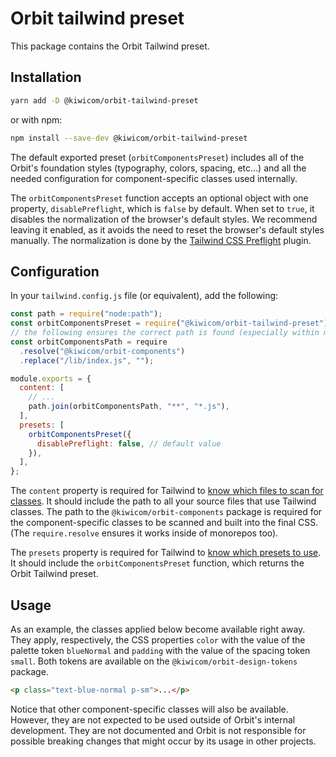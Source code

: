 # Orbit tailwind preset

This package contains the Orbit Tailwind preset.

## Installation

```bash
yarn add -D @kiwicom/orbit-tailwind-preset
```

or with npm:

```bash
npm install --save-dev @kiwicom/orbit-tailwind-preset
```

The default exported preset (`orbitComponentsPreset`) includes all of the Orbit's foundation styles (typography, colors, spacing, etc…) and all the needed configuration for component-specific classes used internally.

The `orbitComponentsPreset` function accepts an optional object with one property, `disablePreflight`, which is `false` by default. When set to `true`, it disables the normalization of the browser's default styles. We recommend leaving it enabled, as it avoids the need to reset the browser's default styles manually. The normalization is done by the [Tailwind CSS Preflight](https://tailwindcss.com/docs/preflight) plugin.

## Configuration

In your `tailwind.config.js` file (or equivalent), add the following:

```js
const path = require("node:path");
const orbitComponentsPreset = require("@kiwicom/orbit-tailwind-preset");
// the following ensures the correct path is found (especially within monorepos)
const orbitComponentsPath = require
  .resolve("@kiwicom/orbit-components")
  .replace("/lib/index.js", "");

module.exports = {
  content: [
    // ...
    path.join(orbitComponentsPath, "**", "*.js"),
  ],
  presets: [
    orbitComponentsPreset({
      disablePreflight: false, // default value
    }),
  ],
};
```

The `content` property is required for Tailwind to [know which files to scan for classes](https://tailwindcss.com/docs/content-configuration). It should include the path to all your source files that use Tailwind classes. The path to the `@kiwicom/orbit-components` package is required for the component-specific classes to be scanned and built into the final CSS. (The `require.resolve` ensures it works inside of monorepos too).

The `presets` property is required for Tailwind to [know which presets to use](https://tailwindcss.com/docs/presets). It should include the `orbitComponentsPreset` function, which returns the Orbit Tailwind preset.

## Usage

As an example, the classes applied below become available right away. They apply, respectively, the CSS properties `color` with the value of the palette token `blueNormal` and `padding` with the value of the spacing token `small`. Both tokens are available on the `@kiwicom/orbit-design-tokens` package.

```html
<p class="text-blue-normal p-sm">...</p>
```

Notice that other component-specific classes will also be available. However, they are not expected to be used outside of Orbit's internal development. They are not documented and Orbit is not responsible for possible breaking changes that might occur by its usage in other projects.
